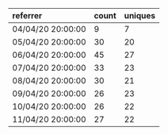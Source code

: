 | referrer          | count | uniques |
| :---------------- | :---- | :------ |
| 04/04/20 20:00:00 | 9     | 7       |
| 05/04/20 20:00:00 | 30    | 20      |
| 06/04/20 20:00:00 | 45    | 27      |
| 07/04/20 20:00:00 | 33    | 23      |
| 08/04/20 20:00:00 | 30    | 21      |
| 09/04/20 20:00:00 | 26    | 23      |
| 10/04/20 20:00:00 | 26    | 22      |
| 11/04/20 20:00:00 | 27    | 22      |